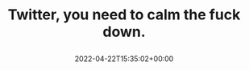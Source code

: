 ---
retweeted: false
source: <a href="https://mobile.twitter.com" rel="nofollow">Twitter Web App</a>
entities:
  user_mentions: []
  urls: []
  symbols: []
  media:
  - expanded_url: https://twitter.com/bascht/status/1517527406332059648/photo/1
    indices:
    - '41'
    - '64'
    url: https://t.co/Jki4IywIm4
    media_url: http://pbs.twimg.com/media/FQ9W9mVWYAA5UaT.png
    id_str: '1517527215709249536'
    id: '1517527215709249536'
    media_url_https: https://pbs.twimg.com/media/FQ9W9mVWYAA5UaT.png
    sizes:
      medium:
        w: '407'
        h: '164'
        resize: fit
      large:
        w: '407'
        h: '164'
        resize: fit
      thumb:
        w: '150'
        h: '150'
        resize: crop
      small:
        w: '407'
        h: '164'
        resize: fit
    type: photo
    display_url: pic.twitter.com/Jki4IywIm4
  hashtags: []
display_text_range:
- '0'
- '64'
favorite_count: '9'
id_str: '1517527406332059648'
truncated: false
retweet_count: '0'
id: '1517527406332059648'
possibly_sensitive: false
created_at: Fri Apr 22 15:35:02 +0000 2022
favorited: false
full_text: Twitter, you need to calm the fuck down.
lang: en
extended_entities:
  media:
  - expanded_url: https://twitter.com/bascht/status/1517527406332059648/photo/1
    indices:
    - '41'
    - '64'
    url: https://t.co/Jki4IywIm4
    media_url: http://pbs.twimg.com/media/FQ9W9mVWYAA5UaT.png
    id_str: '1517527215709249536'
    id: '1517527215709249536'
    media_url_https: https://pbs.twimg.com/media/FQ9W9mVWYAA5UaT.png
    sizes:
      medium:
        w: '407'
        h: '164'
        resize: fit
      large:
        w: '407'
        h: '164'
        resize: fit
      thumb:
        w: '150'
        h: '150'
        resize: crop
      small:
        w: '407'
        h: '164'
        resize: fit
    type: photo
    display_url: pic.twitter.com/Jki4IywIm4
tags:
- pesos/twitter
date: '2022-04-22T15:35:02+00:00'
src: https://twitter.com/bascht/status/1517527406332059648
original_url: https://twitter.com/bascht/status/1517527406332059648
type: twitter_tweet
media_url: https://img.bascht.com/twitter/pbs.twimg.com/media/FQ9W9mVWYAA5UaT.png
text: Twitter, you need to calm the fuck down.
title: 'Twitter, you need to calm the fuck down.

  '

---